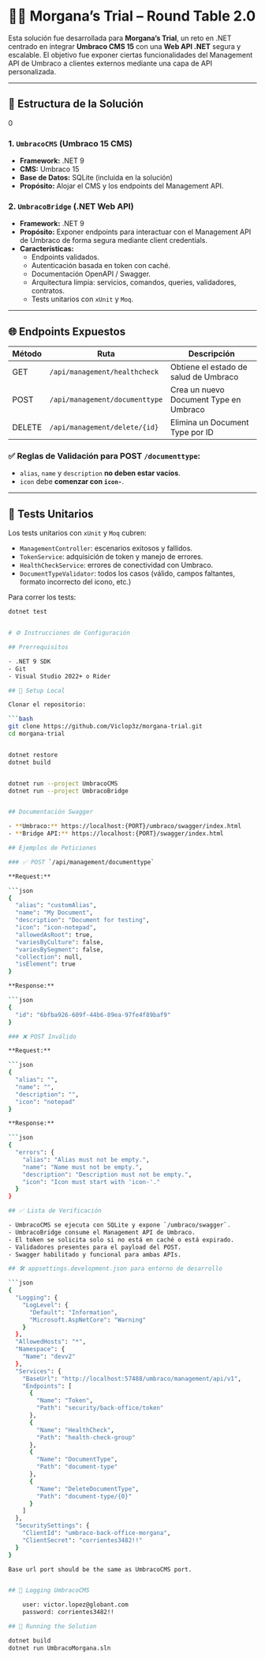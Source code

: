 # 🧙‍♀️ Morgana’s Trial – Round Table 2.0

Esta solución fue desarrollada para **Morgana’s Trial**, un reto en .NET centrado en integrar **Umbraco CMS 15** con una **Web API .NET** segura y escalable. El objetivo fue exponer ciertas funcionalidades del Management API de Umbraco a clientes externos mediante una capa de API personalizada.

---

## 🧱 Estructura de la Solución
0
### 1. `UmbracoCMS` (Umbraco 15 CMS)

- **Framework:** .NET 9  
- **CMS:** Umbraco 15  
- **Base de Datos:** SQLite (incluida en la solución)  
- **Propósito:** Alojar el CMS y los endpoints del Management API.

### 2. `UmbracoBridge` (.NET Web API)

- **Framework:** .NET 9  
- **Propósito:** Exponer endpoints para interactuar con el Management API de Umbraco de forma segura mediante client credentials.  
- **Características:**
  - Endpoints validados.
  - Autenticación basada en token con caché.
  - Documentación OpenAPI / Swagger.
  - Arquitectura limpia: servicios, comandos, queries, validadores, contratos.
  - Tests unitarios con `xUnit` y `Moq`.

---

## 🌐 Endpoints Expuestos

| Método | Ruta                                | Descripción                                      |
|--------|-------------------------------------|--------------------------------------------------|
| GET    | `/api/management/healthcheck`       | Obtiene el estado de salud de Umbraco           |
| POST   | `/api/management/documenttype`      | Crea un nuevo Document Type en Umbraco          |
| DELETE | `/api/management/delete/{id}`       | Elimina un Document Type por ID                 |

### ✅ Reglas de Validación para POST `/documenttype`:

- `alias`, `name` y `description` **no deben estar vacíos**.
- `icon` debe **comenzar con `icon-`**.

---

## 🧪 Tests Unitarios

Los tests unitarios con `xUnit` y `Moq` cubren:

- `ManagementController`: escenarios exitosos y fallidos.
- `TokenService`: adquisición de token y manejo de errores.
- `HealthCheckService`: errores de conectividad con Umbraco.
- `DocumentTypeValidator`: todos los casos (válido, campos faltantes, formato incorrecto del icono, etc.)

Para correr los tests:

```bash
dotnet test


# ⚙️ Instrucciones de Configuración

## Prerrequisitos

- .NET 9 SDK
- Git
- Visual Studio 2022+ o Rider

## 🔧 Setup Local

Clonar el repositorio:

```bash
git clone https://github.com/Viclop3z/morgana-trial.git
cd morgana-trial


dotnet restore
dotnet build


dotnet run --project UmbracoCMS
dotnet run --project UmbracoBridge


## Documentación Swagger

- **Umbraco:** https://localhost:{PORT}/umbraco/swagger/index.html
- **Bridge API:** https://localhost:{PORT}/swagger/index.html

## Ejemplos de Peticiones

### ✅ POST `/api/management/documenttype`

**Request:**

```json
{
  "alias": "customAlias",
  "name": "My Document",
  "description": "Document for testing",
  "icon": "icon-notepad",
  "allowedAsRoot": true,
  "variesByCulture": false,
  "variesBySegment": false,
  "collection": null,
  "isElement": true
}

**Response:**

```json
{
  "id": "6bfba926-609f-44b6-89ea-97fe4f89baf9"
}

### ❌ POST Inválido

**Request:**

```json
{
  "alias": "",
  "name": "",
  "description": "",
  "icon": "notepad"
}

**Response:**

```json
{
  "errors": {
    "alias": "Alias must not be empty.",
    "name": "Name must not be empty.",
    "description": "Description must not be empty.",
    "icon": "Icon must start with 'icon-'."
  }
}

## ✅ Lista de Verificación

- UmbracoCMS se ejecuta con SQLite y expone `/umbraco/swagger`.
- UmbracoBridge consume el Management API de Umbraco.
- El token se solicita solo si no está en caché o está expirado.
- Validadores presentes para el payload del POST.
- Swagger habilitado y funcional para ambas APIs.

## 🛠️ appsettings.development.json para entorno de desarrollo

```json
{
  "Logging": {
    "LogLevel": {
      "Default": "Information",
      "Microsoft.AspNetCore": "Warning"
    }
  },
  "AllowedHosts": "*",
  "Namespace": {
    "Name": "devv2"
  },
  "Services": {
    "BaseUrl": "http://localhost:57488/umbraco/management/api/v1",
    "Endpoints": [
      {
        "Name": "Token",
        "Path": "security/back-office/token"
      },
      {
        "Name": "HealthCheck",
        "Path": "health-check-group"
      },
      {
        "Name": "DocumentType",
        "Path": "document-type"
      },
      {
        "Name": "DeleteDocumentType",
        "Path": "document-type/{0}"
      }
    ]
  },
  "SecuritySettings": {
    "ClientId": "umbraco-back-office-morgana",
    "ClientSecret": "corrientes3482!!"
  }
}

Base url port should be the same as UmbracoCMS port.


## 📄 Logging UmbracoCMS

    user: victor.lopez@globant.com
    password: corrientes3482!!

## 📄 Running the Solution

dotnet build
dotnet run UmbracoMorgana.sln
```


